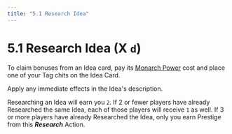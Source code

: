 ```yaml
---
title: "5.1 Research Idea"
---
```


# 5.1 Research Idea (X `d`)

To claim bonuses from an Idea card, pay its [Monarch Power](/docs/monarch-power) cost and place one of your Tag chits on the Idea Card.

Apply any immediate effects in the Idea's description.

Researching an Idea will earn you `2`. If 2 or fewer players have already Researched the same Idea, each of those players will receive `1` as well. If 3 or more players have already Researched the Idea, only you earn Prestige from this ***Research*** Action.